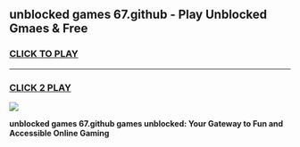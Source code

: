 
## unblocked games 67.github - Play Unblocked Gmaes & Free
<h3>
<a href="https://news.freeplayer.one?title=unblocked_games_67.github&ref=23F">CLICK TO PLAY</a></h3>
<hr>

<h3>
<a href="https://news.freeplayer.one?title=unblocked_games_67.github&ref=23F">CLICK 2 PLAY</a>
  
</h3>

<a href="https://news.freeplayer.one?title=unblocked_games_67.github&ref=23F/"><img src="https://clearcache.store/games.png"></a>


**unblocked games 67.github games unblocked: Your Gateway to Fun and Accessible Online Gaming**
